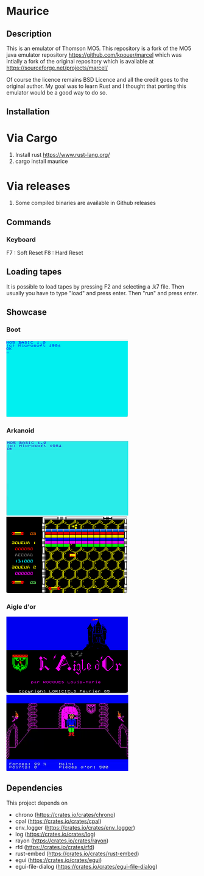 # Maurice

## Description

This is an emulator of Thomson MO5.
This repository is a fork of the MO5 java emulator repository https://github.com/kpouer/marcel which was intially a fork
of the original repository which is available at https://sourceforge.net/projects/marcel/

Of course the licence remains BSD Licence and all the credit goes to the original author.
My goal was to learn Rust and I thought that porting this emulator would be a good way to do so.

## Installation

# Via Cargo

1. Install rust https://www.rust-lang.org/
2. cargo install maurice

# Via releases

1. Some compiled binaries are available in Github releases

## Commands

### Keyboard

F7 : Soft Reset
F8 : Hard Reset

## Loading tapes

It is possible to load tapes by pressing F2 and selecting a .k7 file.
Then usually you have to type "load" and press enter. Then "run" and press enter.

## Showcase

### Boot
![Boot](media/boot.png)

### Arkanoid
![Boot](media/arkanoidanimated.png)
![Boot](media/arkanoid.png)

### Aigle d'or
![Boot](media/aigledor.png)
![Boot](media/aigledoranimated.png)

## Dependencies

This project depends on
- chrono (https://crates.io/crates/chrono)
- cpal (https://crates.io/crates/cpal)
- env_logger (https://crates.io/crates/env_logger)
- log (https://crates.io/crates/log)
- rayon (https://crates.io/crates/rayon)
- rfd (https://crates.io/crates/rfd)
- rust-embed (https://crates.io/crates/rust-embed)
- egui (https://crates.io/crates/egui)
- egui-file-dialog (https://crates.io/crates/egui-file-dialog)
